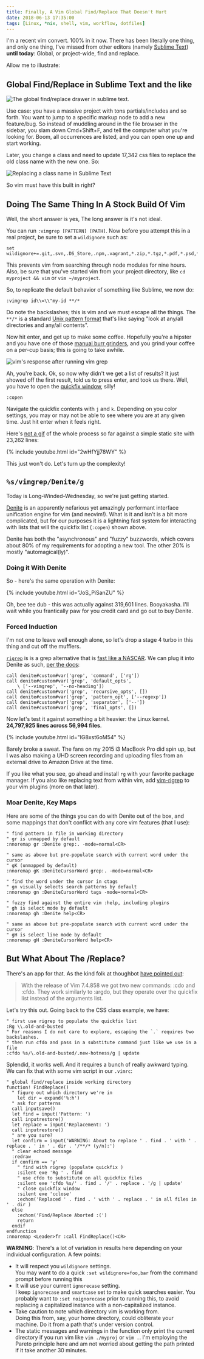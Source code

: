 ```yaml
---
title: Finally, A Vim Global Find/Replace That Doesn't Hurt
date: 2018-06-13 17:35:00
tags: [Linux, *nix, shell, vim, workflow, dotfiles]
---
```


I'm a recent vim convert. 100% in it now. There has been literally one
thing, and only one thing, I've missed from other editors (namely [Sublime Text](https://sublimetext.com/)) **until today**: Global, or project-wide, find and replace. 

Allow me to illustrate:

## Global Find/Replace in Sublime Text and the like

![The global find/replace drawer in sublime
text.](/assets/images/sublime-find-replace.png)

Use case: you have a massive project with tons partials/includes and so forth.
You want to jump to a specific markup node to add a new feature/bug. So instead
of muddling around in the file browser in the sidebar, you slam down
Cmd+Shift+F, and tell the computer what you're looking for. Boom, all
occurrences are listed, and you can open one up and start working.

Later, you change a class and need to update 17,342 css files to replace the old
class name with the new one. So:

![Replacing a class name in Sublime Text](/assets/images/sublime-find-replace-class.png)

So vim must have this built in right?

## Doing The Same Thing In A Stock Build Of Vim

Well, the short answer is yes, The long answer is it's not ideal.

You can run `:vimgrep [PATTERN] [PATH]`. Now before you attempt this in a real
project, be sure to set a `wildignore` such as:

```vim
set wildignore+=.git,.svn,.DS_Store,.npm,.vagrant,*.zip,*.tgz,*.pdf,*.psd,*.ai,*.mp3,*.mp4,*.bmp,*.ico,*.jpg,*.png,*.gif,*.epub,.hg,.dropbox,.config,.cache,*.pyc,node_modules/*,bower_components/*,*.min.*
```

This prevents vim from searching through node modules for nine hours. Also, be sure that you've started vim from your project directory, like `cd myproject && vim` or `vim ~/myproject`.

So, to replicate the default behavior of something like Sublime, we now do:

```vim
:vimgrep id\\=\\"my-id **/*
```

Do note the backslashes; this is vim and we must escape all the things. The `**/*` is a standard [Unix pattern format](https://git-scm.com/docs/gitignore#_pattern_format) that's like saying "look at any/all directories and any/all contents".

Now hit enter, and get up to make some coffee. Hopefully you're a hipster and
you have one of those [manual burr grinders](https://amzn.to/2Mug8XZ), and you grind your coffee on a
per-cup basis; this is going to take awhile.

![vim's response after running vim grep](/assets/images/vimgrep-complete.png)

Ah, you're back. Ok, so now why didn't we get a list of results? It just showed
off the first result, told us to press enter, and took us there. Well, you have
to open the [quickfix window](http://vimdoc.sourceforge.net/htmldoc/quickfix.html), silly!

```vim
:copen
```

Navigate the quickfix contents with `j` and `k`. Depending on you color
settings, you may or may not be able to see where you are at any given time.
Just hit enter when it feels right.


Here's [not a gif](https://developers.google.com/web/fundamentals/performance/optimizing-content-efficiency/replace-animated-gifs-with-video/) of the whole process so far against a simple static site with 23,262 lines:

{% include youtube.html id="2wHfYjj78WY" %}

This just won't do. Let's turn up the complexity!

## `%s/vimgrep/Denite/g`

Today is Long-Winded-Wednesday, so we're just getting started.

[Denite](https://github.com/Shougo/denite.nvim#denitenvim) is an apparently
nefarious yet amazingly performant interface unification engine for vim (and neovim!). What
is it and isn't is a bit more complicated, but for our purposes it is a
lightning fast system for interacting with lists that will the quickfix list
(`:copen`) shown above.

Denite has both the "asynchronous" and "fuzzy" buzzwords, which covers about 80% of my requirements for
adopting a new tool. The other 20% is mostly "automagical(ly)".

### Doing it With Denite

So - here's the same operation with Denite:

{% include youtube.html id="JoS_PiSanZU" %}

Oh, bee tee dub - this was actually against 319,601 lines. Booyakasha. I'll wait
while you frantically paw for you credit card and go out to buy Denite.

### Forced Induction

I'm not one to leave well enough alone, so let's drop a stage 4 turbo in this
thing and cut off the mufflers. 

[`rigrep`](https://github.com/BurntSushi/ripgrep#quick-example-comparing-tools) is
is a grep alternative that is [fast like a NASCAR](https://blog.burntsushi.net/ripgrep/).
We can plug it into Denite as such, [per the docs](https://github.com/Shougo/denite.nvim/blob/ef3ffe7ffff25b0260be1e336dcd55014a6787a7/doc/denite.txt#L198):

```vim
call denite#custom#var('grep', 'command', ['rg'])
call denite#custom#var('grep', 'default_opts',
    \ ['--vimgrep', '--no-heading'])
call denite#custom#var('grep', 'recursive_opts', [])
call denite#custom#var('grep', 'pattern_opt', ['--regexp'])
call denite#custom#var('grep', 'separator', ['--'])
call denite#custom#var('grep', 'final_opts', [])
```

Now let's test it against something a bit heavier: the Linux kernel. **24,797,925
lines across 56,994 files**.

{% include youtube.html id="IG8xst6oM54" %}

Barely broke a sweat. The fans on my 2015 i3 MacBook Pro did spin up, but I was
also making a UHD screen recording and uploading files from an external drive to
Amazon Drive at the time. 

If you like what you see, go ahead and install `rg` with your favorite
package manager. If you also like replacing text from within vim, add
[vim-rigrep](https://github.com/jremmen/vim-ripgrep) to your vim plugins (more
on that later).

### Moar Denite, Key Maps

Here are some of the things you can do with Denite out of the box, and some
mappings that don't conflict with any core vim features (that I use):

```vim
" find pattern in file in working directory
" gr is unmapped by default
:nnoremap gr :Denite grep:. -mode=normal<CR> 

" same as above but pre-populate search with current word under the cursor
" gK (unmapped by default)
:nnoremap gK :DeniteCursorWord grep:. -mode=normal<CR> 

" find the word under the cursor in ctags
" gn visually selects search patterns by default
:nnoremap gn :DeniteCursorWord tags -mode=normal<CR>

" fuzzy find against the entire vim :help, including plugins
" gh is select mode by default
:nnoremap gh :Denite help<CR>

" same as above but pre-populate search with current word under the cursor
" gH is select line mode by default
:nnoremap gH :DeniteCursorWord help<CR>
```

## But What About The /Replace?

There's an app for that. As the kind folk at thoughbot [have pointed
out](https://robots.thoughtbot.com/lists-vim-and-you#from-inside-of-vim):

> With the release of Vim 7.4.858 we got two new commands: :cdo and :cfdo. They work similarly to :argdo, but they operate over the quickfix list instead of the arguments list.

Let's try this out. Going back to the CSS class example, we have:

```vim
" first use rigrep to populate the quickfix list
:Rg \\.old-and-busted
" For reasons I do not care to explore, escaping the `.` requires two backslashes. 
" then run cfdo and pass in a substitute command just like we use in a file
:cfdo %s/\.old-and-busted/.new-hotness/g | update
```

Splendid, it works well. And it requires a bunch of really awkward typing. We
can fix that with some vim script in our `.vimrc`:

```vim
" global find/replace inside working directory
function! FindReplace()
  " figure out which directory we're in
	let dir = expand('%:h')
  " ask for patterns
  call inputsave()
  let find = input('Pattern: ')
  call inputrestore()
  let replace = input('Replacement: ')
  call inputrestore()
  " are you sure?
  let confirm = input('WARNING: About to replace ' . find . ' with ' . replace . ' in ' . dir . '/**/* (y/n):')
  " clear echoed message
  :redraw
  if confirm == 'y'
    " find with rigrep (populate quickfix )
    :silent exe 'Rg ' . find
    " use cfdo to substitute on all quickfix files
    :silent exe 'cfdo %s/' . find . '/' . replace . '/g | update'
    " close quickfix window
    :silent exe 'cclose'
    :echom('Replaced ' . find . ' with ' . replace . ' in all files in ' . dir )
  else
    :echom('Find/Replace Aborted :(')
    return
  endif
endfunction
:nnoremap <Leader>fr :call FindReplace()<CR>
```

**WARNING**: There's a lot of variation in results here
depending on your individual configuration. A few points:

- It will respect you `wildignore` settings.  
  You may want to do a quick `:set wildignore=foo,bar` from the command prompt before running this
- It will use your current `ignorecase` setting.  
  I keep `ignorecase` and `smartcase` set to make quick searches easier. You
  probably want to `:set noignorecase` prior to running this, to avoid replacing
  a capitalized instance with a non-capitalized instance. 
- Take caution to note which directory vim is working from.  
  Doing this from, say, your home directory, could obliterate your machine. Do it from a path that's under version control.
- The static messages and warnings in the function only print the current
directory if you run vim like `vim ./myproj` or `vim .`. I'm employing the
Pareto principle here and am not worried about getting the path printed if it
take another 30 minutes.

